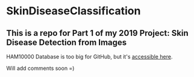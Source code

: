 # SkinDiseaseClassification
## This is a repo for Part 1 of my 2019 Project: Skin Disease Detection from Images

HAM10000 Database is too big for GitHub, but it's [accessible here](https://dataverse.harvard.edu/dataset.xhtml?persistentId=doi:10.7910/DVN/DBW86T).

Will add comments soon =)
